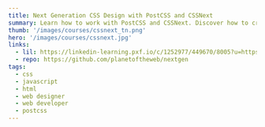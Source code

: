 ```yaml
---
title: Next Generation CSS Design with PostCSS and CSSNext
summary: Learn how to work with PostCSS and CSSNext. Discover how to create a realistic single-page site that uses cutting-edge CSS features while maintaining compatibility with older browsers.
thumb: '/images/courses/cssnext_tn.png'
hero: '/images/courses/cssnext.jpg'
links:
  - lil: https://linkedin-learning.pxf.io/c/1252977/449670/8005?u=https%3A%2F%2Fwww.linkedin.com%2Flearning%2Fnext-generation-css-design-with-postcss-and-cssnext
  - repo: https://github.com/planetoftheweb/nextgen
tags:
  - css
  - javascript
  - html
  - web designer
  - web developer
  - postcss
---
```

